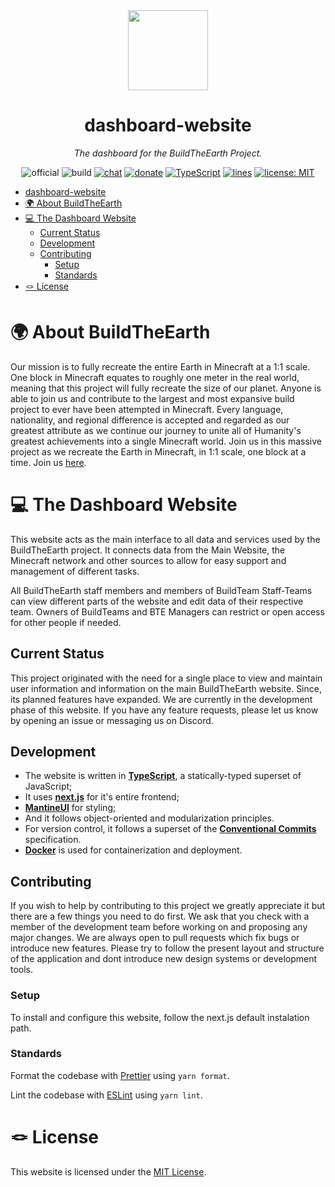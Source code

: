 <!-- markdownlint-disable -->
<div align="center">

<img width="128" src="https://cdn.buildtheearth.net/static/logos/bte.gif" />

# dashboard-website

_The dashboard for the BuildTheEarth Project._

![official](https://go.buildtheearth.net/official-shield)
![build](https://github.com/BuildTheEarth/website-frontend/actions/workflows/main.yml/badge.svg)
[![chat](https://img.shields.io/discord/706317564904472627.svg?color=768AD4&label=discord&logo=https%3A%2F%2Fdiscordapp.com%2Fassets%2F8c9701b98ad4372b58f13fd9f65f966e.svg)](https://discord.gg/buildtheearth)
[![donate](https://img.shields.io/endpoint.svg?url=https%3A%2F%2Fshieldsio-patreon.vercel.app%2Fapi%3Fusername%3Dbuildtheearth%26type%3Dpatrons&style=flat)](https://patreon.com/buildtheearth)
[![TypeScript](https://img.shields.io/badge/%3C%2F%3E-TypeScript-%230074c1.svg)](http://www.typescriptlang.org/)
[![lines](https://sloc.xyz/github/buildtheearth/website-frontend)](https://tenor.com/view/programming-crazy-hard-typing-mad-gif-7866344)
[![license: MIT](https://img.shields.io/badge/License-MIT-yellow.svg)](https://opensource.org/licenses/MIT)

</div>
<!-- markdownlint-restore -->

+ [dashboard-website](#dashboard-website)
+ [🌍 About BuildTheEarth](#-about-buildtheearth)
+ [💻 The Dashboard Website](#-the-dashboard-website)
  + [Current Status](#current-status)
  + [Development](#development)
  + [Contributing](#contributing)
    + [Setup](#setup)
    + [Standards](#standards)
+ [🪢 License](#-license)

# 🌍 About BuildTheEarth

Our mission is to fully recreate the entire Earth in Minecraft at a 1:1 scale. One block in Minecraft equates to roughly one meter in the real world, meaning that this project will fully recreate the size of our planet. Anyone is able to join us and contribute to the largest and most expansive build project to ever have been attempted in Minecraft. Every language, nationality, and regional difference is accepted and regarded as our greatest attribute as we continue our journey to unite all of Humanity's greatest achievements into a single Minecraft world.
Join us in this massive project as we recreate the Earth in Minecraft, in 1:1 scale, one block at a time. Join us [here](https://buildtheearth.net/join).

# 💻 The Dashboard Website

This website acts as the main interface to all data and services used by the BuildTheEarth project. It connects data from the Main Website, the Minecraft network and other sources to allow for easy support and management of different tasks.

All BuildTheEarth staff members and members of BuildTeam Staff-Teams can view different parts of the website and edit data of their respective team. Owners of BuildTeams and BTE Managers can restrict or open access for other people if needed.

## Current Status

This project originated with the need for a single place to view and maintain user information and information on the main BuildTheEarth website. Since, its planned features have expanded.
We are currently in the development phase of this website. If you have any feature requests, please let us know by opening an issue or messaging us on Discord.

## Development

- The website is written in **[TypeScript][]**, a statically-typed superset of JavaScript;
- It uses **[next.js][]** for it's entire frontend;
- **[MantineUI][]** for styling;
- And it follows object-oriented and modularization principles.
- For version control, it follows a superset of the **[Conventional Commits][]** specification.
- **[Docker][]** is used for containerization and deployment.

## Contributing

If you wish to help by contributing to this project we greatly appreciate it but there are a few things you need to do first. We ask that you check with a member of the development team before working on and proposing any major changes. We are always open to pull requests which fix bugs or introduce new features. Please try to follow the present layout and structure of the application and dont introduce new design systems or development tools.

### Setup

To install and configure this website, follow the next.js default instalation path.

### Standards

Format the codebase with [Prettier][] using `yarn format`.

Lint the codebase with [ESLint][] using `yarn lint`.

# 🪢 License

This website is licensed under the [MIT License](license).

<!-- References -->

[invite]: https://discord.gg/QEkPmBy
[all contributors]: https://allcontributors.org
[alphaconsole bot]: https://github.com/AlphaConsole/AlphaConsoleBot/
[typescript]: https://www.typescriptlang.org/
[next.js]: https://nextjs.org
[MantineUI]: https://mantine.dev
[typeorm]: https://typeorm.io/
[docker]: https://www.docker.com/
[conventional commits]: https://www.conventionalcommits.org/en/v1.0.0/
[pm2]: https://pm2.io/
[docker]: https://docker.com/
[prettier]: https://prettier.io/
[eslint]: https://eslint.org/
